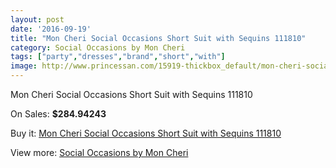 ```yaml
---
layout: post
date: '2016-09-19'
title: "Mon Cheri Social Occasions Short Suit with Sequins 111810"
category: Social Occasions by Mon Cheri
tags: ["party","dresses","brand","short","with"]
image: http://www.princessan.com/15919-thickbox_default/mon-cheri-social-occasions-short-suit-with-sequins-111810.jpg
---
```

Mon Cheri Social Occasions Short Suit with Sequins 111810

On Sales: **$284.94243**
<a href="https://www.princessan.com/en/social-occasions-by-mon-cheri/7462-mon-cheri-social-occasions-short-suit-with-sequins-111810.html"><amp-img layout="responsive" width="600" height="600" src="//www.princessan.com/15919-thickbox_default/mon-cheri-social-occasions-short-suit-with-sequins-111810.jpg" alt="Mon Cheri Social Occasions Short Suit with Sequins 111810 0" /></a>
<a href="https://www.princessan.com/en/social-occasions-by-mon-cheri/7462-mon-cheri-social-occasions-short-suit-with-sequins-111810.html"><amp-img layout="responsive" width="600" height="600" src="//www.princessan.com/15920-thickbox_default/mon-cheri-social-occasions-short-suit-with-sequins-111810.jpg" alt="Mon Cheri Social Occasions Short Suit with Sequins 111810 1" /></a>

Buy it: [Mon Cheri Social Occasions Short Suit with Sequins 111810](https://www.princessan.com/en/social-occasions-by-mon-cheri/7462-mon-cheri-social-occasions-short-suit-with-sequins-111810.html "Mon Cheri Social Occasions Short Suit with Sequins 111810")

View more: [Social Occasions by Mon Cheri](https://www.princessan.com/en/60-social-occasions-by-mon-cheri "Social Occasions by Mon Cheri")